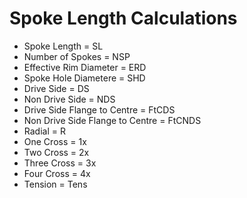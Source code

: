 # Spoke Length Calculations

- Spoke Length = SL
- Number of Spokes = NSP
- Effective Rim Diameter = ERD
- Spoke Hole Diametere = SHD
- Drive Side = DS
- Non Drive Side = NDS
- Drive Side Flange to Centre = FtCDS
- Non Drive Side Flange to Centre = FtCNDS
- Radial = R
- One Cross = 1x
- Two Cross = 2x
- Three Cross = 3x
- Four Cross = 4x
- Tension = Tens
